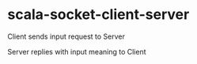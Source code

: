 # scala-socket-client-server

Client sends input request to Server

Server replies with input meaning to Client
